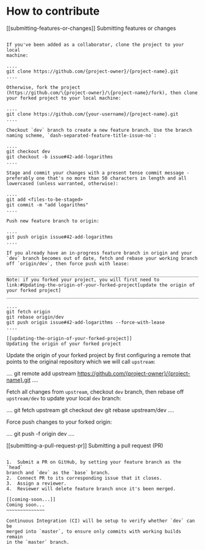 # How to contribute

[[submitting-features-or-changes]]
Submitting features or changes

```

If you've been added as a collaborator, clone the project to your local
machine:

....
git clone https://github.com/{project-owner}/{project-name}.git
....

Otherwise, fork the project
(https://github.com/\{project-owner}/\{project-name}/fork), then clone
your forked project to your local machine:

....
git clone https://github.com/{your-username}/{project-name}.git
....

Checkout `dev` branch to create a new feature branch. Use the branch
naming scheme, `dash-separated-feature-title-issue-no`:

....
git checkout dev
git checkout -b issue#42-add-logarithms
....

Stage and commit your changes with a present tense commit message -
preferably one that's no more than 50 characters in length and all
lowercased (unless warranted, otherwise):

....
git add <files-to-be-staged>
git commit -m "add logarithms"
....

Push new feature branch to origin:

....
git push origin issue#42-add-logarithms
....

If you already have an in-progress feature branch in origin and your
`dev` branch becomes out of date, fetch and rebase your working branch
off `origin/dev`, then force push with lease:

___________________________________________________________________________________________________________________________________________________
Note: if you forked your project, you will first need to
link:#Updating-the-origin-of-your-forked-project[update the origin of
your forked project]
___________________________________________________________________________________________________________________________________________________

....
git fetch origin
git rebase origin/dev
git push origin issue#42-add-logarithms --force-with-lease
....

[[updating-the-origin-of-your-forked-project]]
Updating the origin of your forked project
```

Update the origin of your forked project by first configuring a remote
that points to the original repository which we will call `upstream`:

....
git remote add upstream https://github.com/{project-owner}/{project-name}.git
....

Fetch all changes from `upstream`, checkout `dev` branch, then rebase
off `upstream/dev` to update your local `dev` branch:

....
git fetch upstream
git checkout dev
git rebase upstream/dev
....

Force push changes to your forked origin:

....
git push -f origin dev
....

[[submitting-a-pull-request-pr]]
Submitting a pull request (PR)

```

1.  Submit a PR on GitHub, by setting your feature branch as the `head`
branch and `dev` as the `base` branch.
2.  Connect PR to its corresponding issue that it closes.
3.  Assign a reviewer.
4.  Reviewer will delete feature branch once it's been merged.

[[coming-soon...]]
Coming soon...
~~~~~~~~~~~~~~

Continuous Integration (CI) will be setup to verify whether `dev` can be
merged into `master`, to ensure only commits with working builds remain
in the `master` branch.
```
